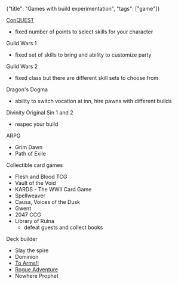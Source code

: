 {"title": "Games with build experimentation", "tags": ["game"]}

[ConQUEST](https://www.conquestmud.ca/)
* fixed number of points to select skills for your character

Guild Wars 1
* fixed set of skills to bring and ability to customize party

Guild Wars 2
* fixed class but there are different skill sets to choose from

Dragon's Dogma
* ability to switch vocation at inn, hire pawns with different builds

Divinity Original Sin 1 and 2
* respec your build

ARPG
* Grim Dawn
* Path of Exile

Collectible card games
* Flesh and Blood TCG
* Vault of the Void
* KARDS - The WWII Card Game
* Spellweaver
* Causa, Voices of the Dusk
* Gwent
* 2047 CCG
* Library of Ruina
  * defeat guests and collect books

Deck builder
* Slay the spire
* Dominion
* [To Arms!!](https://play.google.com/store/apps/details?id=com.latahunden.toarms)
* [Rogue Adventure](https://play.google.com/store/apps/details?id=it.sharklab.rogueadventure)
* Nowhere Prophet

